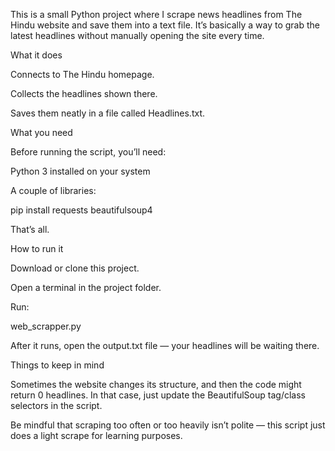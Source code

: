 This is a small Python project where I scrape news headlines from The Hindu website and save them into a text file. It’s basically a way to grab the latest headlines without manually opening the site every time.

   What it does

Connects to The Hindu homepage.

Collects the headlines shown there.

Saves them neatly in a file called Headlines.txt.

  What you need

Before running the script, you’ll need:

Python 3 installed on your system

A couple of libraries:

pip install requests beautifulsoup4


That’s all.

  How to run it

Download or clone this project.

Open a terminal in the project folder.

Run:

web_scrapper.py


After it runs, open the output.txt file — your headlines will be waiting there.

  Things to keep in mind

Sometimes the website changes its structure, and then the code might return 0 headlines. In that case, just update the BeautifulSoup tag/class selectors in the script.

Be mindful that scraping too often or too heavily isn’t polite — this script just does a light scrape for learning purposes.
